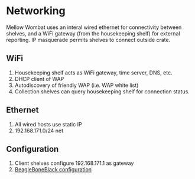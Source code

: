 # Networking
Mellow Wombat uses an interal wired ethernet for connectivity between shelves, and a WiFi gateway (from the housekeeping shelf) for external reporting.  IP masquerade permits shelves to connect outside crate.

## WiFi
1. Housekeeping shelf acts as WiFi gateway, time server, DNS, etc.
1. DHCP client of WAP
1. Autodiscovery of friendly WAP (i.e. WAP white list)
1. Collection shelves can query housekeeping shelf for connection status.

## Ethernet
1. All wired hosts use static IP
1. 192.168.171.0/24 net

## Configuration
1. Client shelves configure 192.168.171.1 as gateway
1. [BeagleBoneBlack configuration](./BEAGLEBONE.md)
